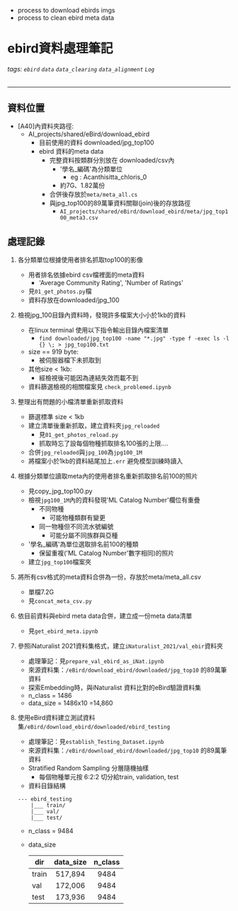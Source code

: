 
- process to download ebirds imgs
- process to clean ebird meta data

# ebird資料處理筆記
###### tags: `ebird` `data` `data_clearing` `data_alignment` `Log`

---
## 資料位置

- [A40]內資料夾路徑: 
    - AI_projects/shared/eBird/download_ebird
        - 目前使用的資料 downloaded/jpg_top100
        - ebird 資料的meta data
            - 完整資料按類群分別放在 downloaded/csv內
                - '學名_編碼'為分類單位
                    - eg : Acanthisitta_chloris_0
                - 約7G、1.82萬份
            - 合併後存放於`meta/meta_all.cs`
            - 與jpg_top100的89萬筆資料關聯(join)後的存放路徑 
                - `AI_projects/shared/eBird/download_ebird/meta/jpg_top100_meta3.csv`
            

## 處理記錄
1. 各分類單位根據使用者排名抓取top100的影像
    - 用者排名依據ebird csv檔裡面的meta資料
        - 'Average Community Rating', 'Number of Ratings'
    - 見`01_get_photos.py`檔
    - 資料存放在downloaded/jpg_100
2. 檢視jpg_100目錄內資料時，發現許多檔案大小小於1kb的資料
    - 在linux terminal 使用以下指令輸出目錄內檔案清單
        - `find downloaded/jpg_top100 -name "*.jpg" -type f -exec ls -l {} \; > jpg_top100.txt`
    - size == 919 byte: 
        - 被伺服器檔下未抓取到
    - 其他size < 1kb:
        - 經檢視後可能因為連結失效而載不到
    - 資料篩選檢視的相關檔案見 `check_problemed.ipynb`
3. 整理出有問題的小檔清單重新抓取資料
    - 篩選標準 size < 1kb 
    - 建立清單後重新抓取，建立資料夾`jpg_reloaded`
        - 見`01_get_photos_reload.py`
        - 抓取時忘了設每個物種抓取排名100張的上限....
    - 合併`jpg_reloaded`與`jpg_100`為`jpg100_1M`
    - 將檔案小於1kb的資料結尾加上`.err` 避免模型訓練時讀入

4. 根據分類單位讀取meta內的使用者排名重新抓取排名前100的照片
    - 見copy_jpg_top100.py
    - 檢視`jpg100_1M`內的資料發現'ML Catalog Number'欄位有重疊
        - 不同物種 
            - 可能物種類群有變更
        - 同一物種但不同流水號編號
            - 可能分屬不同族群與亞種
    - '學名_編碼'為單位選取排名前100的種類
        - 保留重複('ML Catalog Number'數字相同)的照片
    - 建立`jpg_top100`檔案夾
5. 將所有csv格式的meta資料合併為一份，存放於meta/meta_all.csv
    - 單檔7.2G
    - 見`concat_meta_csv.py` 
6. 依目前資料與ebird meta data合併，建立成一份meta data清單
    - 見`get_ebird_meta.ipynb`

7.  參照iNaturalist 2021資料集格式，建立`iNaturalist_2021/val_ebir`資料夾
    - 處理筆記：見`prepare_val_ebird_as_iNat.ipynb`
    - 來源資料集：`/eBird/download_ebird/downloaded/jpg_top10` 的89萬筆資料
    - 探索Embedding時，與iNaturalist 資料比對的eBird驗證資料集
    - n_class = 1486
    - data_size = 1486x10 =14,860

8.  使用eBird資料建立測試資料集`/eBird/download_ebird/downloaded/ebird_testing`
    - 處理筆記：見`establish_Testing_Dataset.ipynb`
    - 來源資料集：`/eBird/download_ebird/downloaded/jpg_top10` 的89萬筆資料
    - Stratified Random Sampling 分層隨機抽樣
        - 每個物種單元按 6:2:2 切分給train, validation, test
    - 資料目錄結構
    ```
    --- ebird_testing
        |___ train/
        |___ val/
        |___ test/
    ```
    - n_class = 9484
    - data_size

        | dir   | data_size | n_class |
        | ----- |:---------:|:-------:|
        | train |  517,894  |  9484   |
        | val   |  172,006  |  9484   |
        | test  |  173,936  |  9484   |
